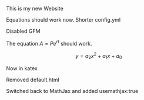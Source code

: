 This is my new Website

Equations should work now.
Shorter config.yml

Disabled GFM

The equation $A = Pe^{rt}$ should work.

$$y = a_2x^2 + a_1x + a_0$$

Now in katex

Removed default.html

Switched back to MathJax and added usemathjax:true